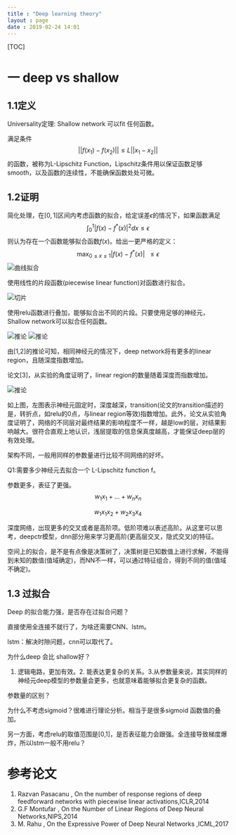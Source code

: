 ```yaml
---
title : "Deep learning theory"
layout : page
date : 2019-02-24 14:01
---
```


[TOC]



# 一 deep vs  shallow

## 1.1定义

Universality定理: Shallow network 可以fit 任何函数。

满足条件
$$
||f(x_1)-f(x_2)||\le L||x_1-x_2||
$$
的函数，被称为L-Lipschitz Function，Lipschitz条件用以保证函数足够smooth，以及函数的连续性，不能确保函数处处可微。

## 1.2证明

简化处理，在$[0,1]$区间内考虑函数的拟合，给定误差$\epsilon$的情况下，如果函数满足
$$
\int_{0}^{1}|f(x)-f^{\ast}(x)|^2 dx\le\epsilon
$$
则认为存在一个函数能够拟合函数$f(x)$。给出一更严格的定义：
$$
\mathop{\max}_{0\le x\le1}|f(x)-f^\ast(x)|\ \ \le \epsilon
$$
<img src="/wiki/static/images/DeepThoery1.png"  alt="曲线拟合"/>

使用线性的片段函数(piecewise linear function)对函数进行拟合。

<img src="/wiki/static/images/DeepThoery2.png"  alt="切片"/>

使用relu函数进行叠加，能够拟合出不同的片段。只要使用足够的神经元，Shallow network可以拟合任何函数。

<img src="/wiki/static/images/DeepThoery3.png"  alt="推论"/>

<img src="/wiki/static/images/DeepThoery4.png"  alt="推论"/>

由[1,2]的推论可知，相同神经元的情况下，deep network将有更多的linear region，且随深度指数增加。

论文[3]，从实验的角度证明了，linear region的数量随着深度而指数增加。

<img src="/wiki/static/images/DeepThoery5.png"  alt="推论"/>

如上图，左图表示神经元固定时，深度越深，transition(论文的transition描述的是，转折点，如relu的0点，与linear region等效)指数增加。此外，论文从实验角度证明了，网络的不同层对最终结果的影响程度不一样，越是low的层，对结果影响越大。很符合直观上地认识，浅层提取的信息保真度越高，才能保证deep层的有效处理。

架构不同，一般用同样的参数量进行比较不同网络的好坏。

Q1:需要多少神经元去拟合一个 L-Lipschitz function f。

参数更多，表征了更强。
$$
w_1x_1+...+w_nx_n
$$

$$
w_1x_1x_2+w_2x_3x_4
$$

深度网络，出现更多的交叉或者是高阶项。低阶项难以表述高阶。从这里可以思考，deepctr模型，dnn部分用来学习更高阶(更高层交叉，隐式交叉)的特征。

空间上的拟合，是不是有点像是决策树了，决策树是已知数值上进行求解，不能得到未知的数值(值域确定)，而NN不一样，可以通过特征组合，得到不同的值(值域不确定)。



## 1.3 过拟合

Deep 的拟合能力强，是否存在过拟合问题？

直接使用全连接不就行了，为啥还需要CNN、lstm。

lstm：解决时隙问题，cnn可以取代了。



为什么deep 会比 shallow好？

1. 逻辑电路，更加有效。2. 能表达更复杂的关系。3.从参数量来说，其实同样的神经元deep模型的参数量会更多，也就意味着能够拟合更复杂的函数。

参数量的区别？

为什么不考虑sigmoid？很难进行理论分析。相当于是很多sigmoid 函数值的叠加。

另一方面，考虑relu的取值范围是[0,1]，是否表征能力会跟强。全连接导致梯度爆炸，所以lstm一般不用relu？

# 参考论文

1. Razvan Pasacanu , On the number of response regions of deep feedforward networks with piecewise linear activations,ICLR,2014
2. G.F Montufar , On the Number of Linear Regions of Deep Neural Networks,NIPS,2014
3. M. Rahu , On the Expressive Power of Deep Neural Networks ,ICML,2017